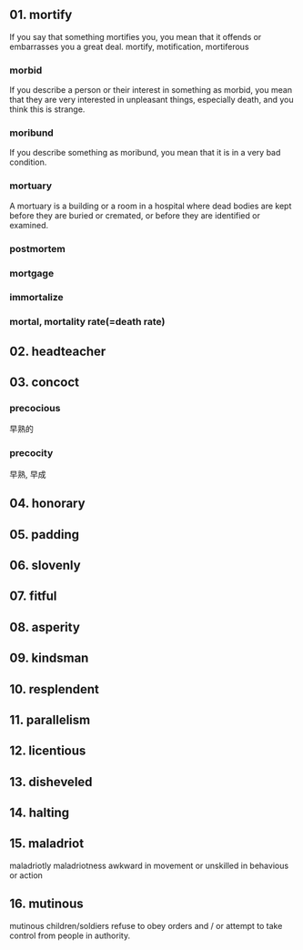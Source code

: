 ## 01. mortify

If you say that something mortifies you, you mean that it offends or embarrasses you a great deal.
mortify, motification, mortiferous
### morbid
If you describe a person or their interest in something as morbid, you mean that they are very interested in unpleasant things, especially death, and you think this is strange.

### moribund
If you describe something as moribund, you mean that it is in a very bad condition.

### mortuary
A mortuary is a building or a room in a hospital where dead bodies are kept before they are buried or cremated, or before they are identified or examined.

### postmortem

### mortgage

### immortalize

### mortal, mortality rate(=death rate)

## 02. headteacher

## 03. concoct

### precocious
早熟的
### precocity
早熟, 早成

## 04. honorary

## 05. padding

## 06. slovenly

## 07. fitful

## 08. asperity

## 09. kindsman

## 10. resplendent

## 11. parallelism

## 12. licentious

## 13. disheveled

## 14. halting
	
## 15. maladriot
maladriotly
maladriotness
awkward in movement or unskilled in behavious or action

## 16. mutinous
mutinous children/soldiers 
refuse to obey orders and / or attempt to take control from people in authority.
	 
